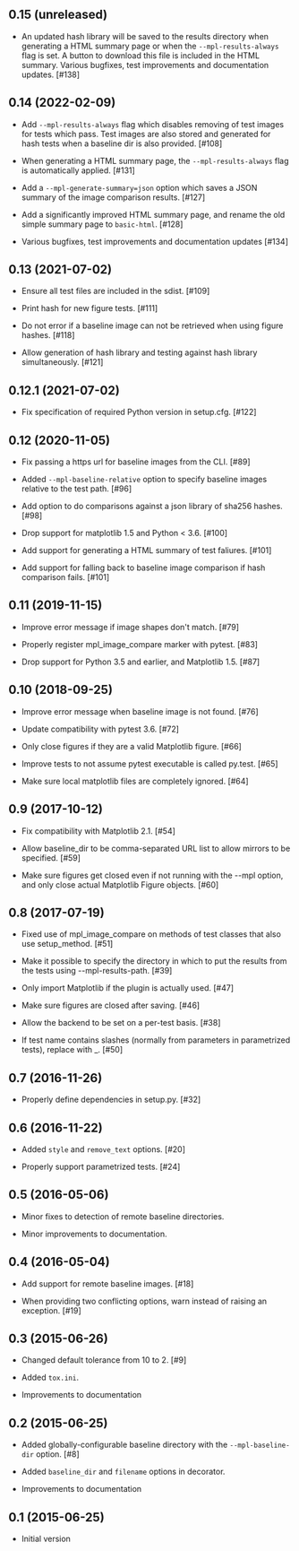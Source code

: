 0.15 (unreleased)
-----------------

- An updated hash library will be saved to the results directory when
  generating a HTML summary page or when the `--mpl-results-always` flag is
  set. A button to download this file is included in the HTML summary.
  Various bugfixes, test improvements and documentation updates. [#138]

0.14 (2022-02-09)
-----------------

- Add `--mpl-results-always` flag which disables removing of test images for
  tests which pass. Test images are also stored and generated for hash tests
  when a baseline dir is also provided. [#108]

- When generating a HTML summary page, the `--mpl-results-always` flag is
  automatically applied. [#131]

- Add a `--mpl-generate-summary=json` option which saves a JSON summary of the
  image comparison results. [#127]

- Add a significantly improved HTML summary page, and rename the old simple
  summary page to `basic-html`. [#128]

- Various bugfixes, test improvements and documentation updates [#134]

0.13 (2021-07-02)
-----------------

- Ensure all test files are included in the sdist. [#109]

- Print hash for new figure tests. [#111]

- Do not error if a baseline image can not be retrieved when using figure hashes. [#118]

- Allow generation of hash library and testing against hash library simultaneously. [#121]

0.12.1 (2021-07-02)
-------------------

- Fix specification of required Python version in setup.cfg. [#122]

0.12 (2020-11-05)
-----------------

- Fix passing a https url for baseline images from the CLI. [#89]

- Added `--mpl-baseline-relative` option to specify baseline images relative to the test path. [#96]

- Add option to do comparisons against a json library of sha256 hashes. [#98]

- Drop support for matplotlib 1.5 and Python < 3.6. [#100]

- Add support for generating a HTML summary of test faliures. [#101]

- Add support for falling back to baseline image comparison if hash comparison fails. [#101]

0.11 (2019-11-15)
-----------------

- Improve error message if image shapes don't match. [#79]

- Properly register mpl_image_compare marker with pytest. [#83]

- Drop support for Python 3.5 and earlier, and Matplotlib 1.5. [#87]

0.10 (2018-09-25)
-----------------

- Improve error message when baseline image is not found. [#76]

- Update compatibility with pytest 3.6. [#72]

- Only close figures if they are a valid Matplotlib figure. [#66]

- Improve tests to not assume pytest executable is called py.test. [#65]

- Make sure local matplotlib files are completely ignored. [#64]

0.9 (2017-10-12)
----------------

- Fix compatibility with Matplotlib 2.1. [#54]

- Allow baseline_dir to be comma-separated URL list to allow mirrors to
  be specified. [#59]

- Make sure figures get closed even if not running with the --mpl
  option, and only close actual Matplotlib Figure objects. [#60]

0.8 (2017-07-19)
----------------

- Fixed use of mpl_image_compare on methods of test classes that also
  use setup_method. [#51]

- Make it possible to specify the directory in which to put the results
  from the tests using --mpl-results-path. [#39]

- Only import Matplotlib if the plugin is actually used. [#47]

- Make sure figures are closed after saving. [#46]

- Allow the backend to be set on a per-test basis. [#38]

- If test name contains slashes (normally from parameters in
  parametrized tests), replace with _. [#50]

0.7 (2016-11-26)
----------------

- Properly define dependencies in setup.py. [#32]

0.6 (2016-11-22)
----------------

- Added ``style`` and ``remove_text`` options. [#20]

- Properly support parametrized tests. [#24]

0.5 (2016-05-06)
----------------

- Minor fixes to detection of remote baseline directories.

- Minor improvements to documentation.

0.4 (2016-05-04)
----------------

- Add support for remote baseline images. [#18]

- When providing two conflicting options, warn instead of raising an
  exception. [#19]

0.3 (2015-06-26)
----------------

- Changed default tolerance from 10 to 2. [#9]

- Added ``tox.ini``.

- Improvements to documentation

0.2 (2015-06-25)
----------------

- Added globally-configurable baseline directory with the
  ``--mpl-baseline-dir`` option. [#8]

- Added ``baseline_dir`` and ``filename`` options in decorator.

- Improvements to documentation

0.1 (2015-06-25)
----------------

- Initial version
